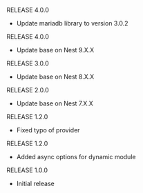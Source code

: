 RELEASE 4.0.0
* Update mariadb library to version 3.0.2

RELEASE 4.0.0
* Update base on Nest 9.X.X

RELEASE 3.0.0
* Update base on Nest 8.X.X

RELEASE 2.0.0
* Update base on Nest 7.X.X

RELEASE 1.2.0
* Fixed typo of provider

RELEASE 1.2.0
* Added async options for dynamic module

RELEASE 1.0.0
* Initial release